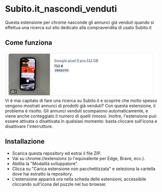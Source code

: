 # Subito.it_nascondi_venduti
Questa estensione per chrome nasconde gli annunci già venduti quando si effettua una ricerca sul sito dedicato alla compravendita di usato Subito.it
## Come funziona
![alt text](https://github.com/Gabbo144/Subito.it_nascondi_venduti/blob/main/dim.png "Logo Title Text 1") <br/>
Vi è mai capitato di fare una ricerca su Subito.it e scoprire che molto spesso vengono mostrati annunci di prodotti già venduti? Con questa estensione, il problema è risolto. Gli annunci venduti scompaiono automaticamente, e viene anche conteggiato il numero di quelli rimossi. Inoltre, l'estensione può essere attivata o disattivata in qualsiasi momento: basta cliccare sull'icona e disattivare l'interruttore.
## Installazione
- Scarica questa repository ed estrai il file ZIP.
- Vai su chrome://extensions (o l'equivalente per Edge, Brave, ecc.).
- Abilita la "Modalità sviluppatore".
- Clicca su "Carica estensione non pacchettizzata" e seleziona la cartella dove hai estratto la repository.
- L'estensione apparirà ora nella scheda delle estensioni, accessibile cliccando sull'icona del puzzle nel tuo browser.